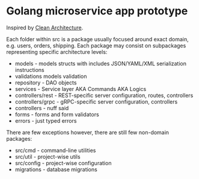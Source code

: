 # Golang microservice app prototype

Inspired by [Clean Architecture](https://hackernoon.com/golang-clean-archithecture-efd6d7c43047).

Each folder within src is a package usually focused around exact domain, e.g. users, orders, shipping.
Each package may consist on subpackages representing specific architecture levels:

* models - models structs with includes JSON/YAML/XML serialization instructions
* validations models validation
* repository - DAO objects
* services - Service layer AKA Commands AKA Logics
* controllers/rest - REST-specific server configuration, routes, controllers
* controllers/grpc - gRPC-specific server configuration, controllers
* controllers - nuff said
* forms - forms and form validators
* errors - just typed errors

There are few exceptions however, there are still few non-domain packages:

* src/cmd - command-line utilities
* src/util - project-wise utils
* src/config - project-wise configuration
* migrations - database migrations